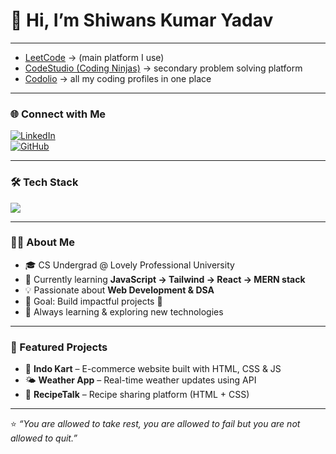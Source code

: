 # 👋 Hi, I’m Shiwans Kumar Yadav  

---

- [LeetCode](https://leetcode.com/u/_yadav_sk_/) → (main platform I use)    
- [CodeStudio (Coding Ninjas)](https://www.naukri.com/code360/profile/cb1ea61a-987e-47ef-886e-bf52a2a637a1) → secondary problem solving platform 
- [Codolio](https://codolio.com/profile/Shiwans_1771) → all my coding profiles in one place 

---

### 🌐 Connect with Me  
[![LinkedIn](https://img.shields.io/badge/LinkedIn-0077B5?style=for-the-badge&logo=linkedin&logoColor=white)](https://www.linkedin.com/in/shiwans-kumar-yadav-a00689324/)  
[![GitHub](https://img.shields.io/badge/GitHub-100000?style=for-the-badge&logo=github&logoColor=white)](https://github.com/shiwans-k-yadav)  

---

### 🛠 Tech Stack  
<p align="left">
  <img src="https://skillicons.dev/icons?i=html,css,js,tailwind,react,python,c,cpp,git,github,vscode" />
</p>

---

### 👨‍💻 About Me  
- 🎓 CS Undergrad @ Lovely Professional University  
- 🌱 Currently learning **JavaScript → Tailwind → React → MERN stack**  
- 💡 Passionate about **Web Development & DSA**  
- 🎯 Goal: Build impactful projects 🚀  
- 📖 Always learning & exploring new technologies  

---

### 📌 Featured Projects  
- 🛒 **Indo Kart** – E-commerce website built with HTML, CSS & JS  
- 🌤 **Weather App** – Real-time weather updates using API  
- 🥗 **RecipeTalk** – Recipe sharing platform (HTML + CSS)  

---

⭐️ *“You are allowed to take rest, you are allowed to fail but you are not allowed to quit.”*  

